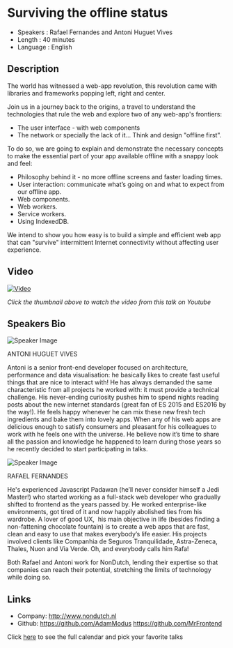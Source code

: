 Surviving the offline status
========================

* Speakers  : Rafael Fernandes and Antoni Huguet Vives
* Length    : 40 minutes
* Language  : English

Description
-----------

The world has witnessed a web-app revolution, this revolution came with libraries and frameworks popping left, right and center.

Join us in a journey back to the origins, a travel to understand the technologies that rule the web and explore two of any web-app's frontiers:
 
 * The user interface - with web components
 * The network or specially the lack of it… Think and design "offline first".

To do so, we are going to explain and demonstrate the necessary concepts to make the essential part of your app available offline with a snappy look and feel: 

- Philosophy behind it - no more offline screens and faster loading times.
- User interaction: communicate what’s going on and what to expect from our offline app.
- Web components.
- Web workers.
- Service workers.
- Using IndexedDB.

We intend to show you how easy is to build a simple and efficient web app that can "survive" intermittent Internet connectivity without affecting user experience.

Video
-----

[![Video](https://img.youtube.com/vi/ZEOt05QUUn8/maxresdefault.jpg)](https://www.youtube.com/watch?v=ZEOt05QUUn8)

_Click the thumbnail above to watch the video from this talk on Youtube_

Speakers Bio
-----------

![Speaker Image](https://avatars2.githubusercontent.com/u/16895121?v=3&s=400)

ANTONI HUGUET VIVES

Antoni is a senior front-end developer focused on architecture, performance and data visualisation: he basically likes to create fast useful things that are nice to interact with! He has always demanded the same characteristic from all projects he worked with: it must provide a technical challenge. His never-ending curiosity pushes him to spend nights reading posts about the new internet standards (great fan of ES 2015 and ES2016 by the way!). He feels happy whenever he can mix these new fresh tech ingredients and bake them into lovely apps. When any of his web apps are delicious enough to satisfy consumers and pleasant for his colleagues to work with he feels one with the universe. He believe now it’s time to share all the passion and knowledge he happened to learn during those years so he recently decided to start participating in talks.

![Speaker Image](https://avatars1.githubusercontent.com/u/13440961?v=3&s=400)

RAFAEL FERNANDES

He's experienced Javascript Padawan (he’ll never consider himself a Jedi Master!) who started working as a full-stack web developer who gradually shifted to frontend as the years passed by.
He worked enterprise-like environments, got tired of it and now happily abolished ties from his wardrobe. A lover of good UX,  his main objective in life (besides finding a non-fattening chocolate fountain) is to create a web apps that are fast, clean and easy to use that makes everybody’s life easier.
His projects involved clients like Companhia de Seguros Tranquilidade, Astra-Zeneca, Thales, Nuon and Via Verde. Oh, and everybody calls him Rafa!

Both Rafael and Antoni work for NonDutch, lending their expertise so that companies can reach their potential, stretching the limits of technology while doing so.


Links
-----
* Company: http://www.nondutch.nl
* Github: https://github.com/AdamModus https://github.com/MrFrontend

Click [here][1] to see the full calendar and pick your favorite talks

[1]: https://pixels.camp/schedule/
